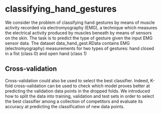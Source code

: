 # classifying_hand_gestures
We consider the problem of classifying hand gestures by means of muscle activity recorded via electromyography
(EMG), a technique which measures the electrical activity produced by muscles beneath by means of sensors on the
skin. The task is to predict the type of gesture given the input EMG sensor data. The dataset data_hand_gest.RData contains EMG (electromyography) measurements for two types of gestures: hand closed in a fist (class 0) and open hand (class 1)

## Cross-validation 
Cross-validation could also be used to select the best classifier. Indeed, K-fold cross-validation can be used to check
which model proves better at predicting the validation data points in the dropped folds. We introduced how to split the data into training, 
validation and test sets in order to select the best classifier among a collection of competitors and evaluate its accuracy at predicting the classification of new data points.

